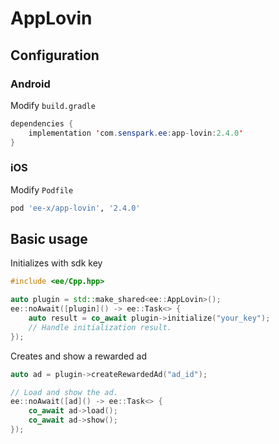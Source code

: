 # AppLovin
## Configuration
### Android
Modify `build.gradle`
```java
dependencies {
    implementation 'com.senspark.ee:app-lovin:2.4.0'
}
```

### iOS
Modify `Podfile`
```ruby
pod 'ee-x/app-lovin', '2.4.0'
```

## Basic usage
Initializes with sdk key
```cpp
#include <ee/Cpp.hpp>

auto plugin = std::make_shared<ee::AppLovin>();
ee::noAwait([plugin]() -> ee::Task<> {
    auto result = co_await plugin->initialize("your_key");
    // Handle initialization result.
});
```

Creates and show a rewarded ad
```cpp
auto ad = plugin->createRewardedAd("ad_id");

// Load and show the ad.
ee::noAwait([ad]() -> ee::Task<> {
    co_await ad->load();
    co_await ad->show();
});
```
